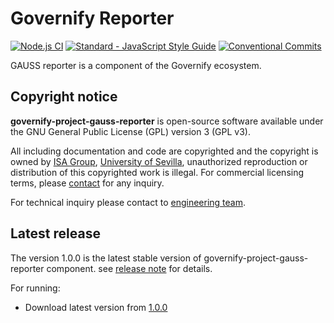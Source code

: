 # Governify Reporter
[![Node.js CI](https://github.com/isa-group/governify-reporter-new/workflows/Node.js%20CI/badge.svg?branch=master)](https://github.com/isa-group/governify-reporter-new/actions)
<a href="https://standardjs.com"><img src="https://img.shields.io/badge/code_style-semistandard-brightgreen.svg" alt="Standard - JavaScript Style Guide"></a>
[![Conventional Commits](https://img.shields.io/badge/Conventional%20Commits-1.0.0-yellow.svg)](https://conventionalcommits.org)

GAUSS reporter is a component of the Governify ecosystem.

## Copyright notice

**governify-project-gauss-reporter** is open-source software available under the GNU General Public License (GPL) version 3 (GPL v3).

All including documentation and code are copyrighted and the copyright is owned by [ISA Group](http://www.isa.us.es), 
[University of Sevilla](http://www.us.es), unauthorized reproduction or distribution of this copyrighted work is illegal.
For commercial licensing terms, please [contact](./extra/contact.md) for any inquiry.

For technical inquiry please contact to [engineering team](./extra/about.md).

## Latest release

The version 1.0.0 is the latest stable version of governify-project-gauss-reporter component.
see [release note](http://github.com/isa-group/governify-project-gauss-reporter/releases/tag/1.0.0) for details.

For running:

- Download latest version from [1.0.0](http://github.com/isa-group/governify-project-gauss-reporter/releases/tag/1.0.0)
